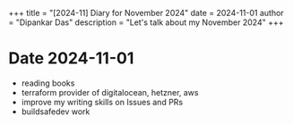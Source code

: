 +++
title = "[2024-11] Diary for November 2024"
date = 2024-11-01
author = "Dipankar Das"
description = "Let's talk about my November 2024"
+++

# Date 2024-11-01
* reading books
* terraform provider of digitalocean, hetzner, aws
* improve my writing skills on Issues and PRs
* buildsafedev work
